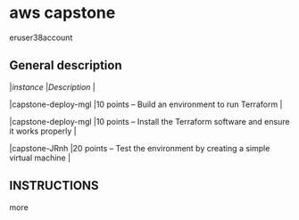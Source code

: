 aws capstone
=====================

eruser38account

General description
-----

|*instance*          |*Description*                                                           |


|capstone-deploy-mgl |10 points – Build an environment to run Terraform                       |


|capstone-deploy-mgl |10 points – Install the Terraform software and ensure it works properly |

|capstone-JRnh       |20 points – Test the environment by creating a simple virtual machine   |




INSTRUCTIONS
------------------

more
